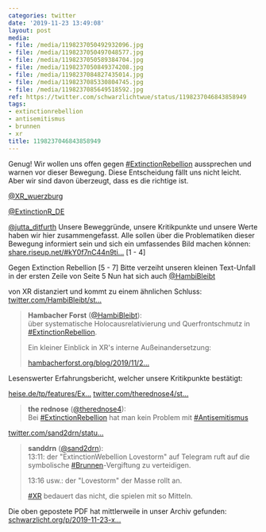 ```yaml
---
categories: twitter
date: '2019-11-23 13:49:08'
layout: post
media:
- file: /media/1198237050492932096.jpg
- file: /media/1198237050497048577.jpg
- file: /media/1198237050589384704.jpg
- file: /media/1198237050849374208.jpg
- file: /media/1198237084827435014.jpg
- file: /media/1198237085330804745.jpg
- file: /media/1198237085649518592.jpg
ref: https://twitter.com/schwarzlichtwue/status/1198237046843858949
tags:
- extinctionrebellion
- antisemitismus
- brunnen
- xr
title: 1198237046843858949
---
```

Genug! Wir wollen uns offen gegen [#ExtinctionRebellion](/t/extinctionrebellion) aussprechen und warnen vor dieser Bewegung. Diese Entscheidung fällt uns nicht leicht. Aber wir sind davon überzeugt, dass es die richtige ist.



[@XR_wuerzburg](https://twitter.com/XR_wuerzburg)

[@ExtinctionR_DE](https://twitter.com/ExtinctionR_DE)

[@jutta_ditfurth](https://twitter.com/jutta_ditfurth)
Unsere Beweggründe, unsere Kritikpunkte und unsere Werte haben wir hier zusammengefasst. Alle sollen über die Problematiken dieser Bewegung informiert sein und sich ein umfassendes Bild machen können: [share.riseup.net/#kY0f7nC44n9ti…](https://share.riseup.net/#kY0f7nC44n9tip_SEJ5mVg)
[1 - 4]



Gegen Extinction Rebellion 
[5 - 7] 
Bitte verzeiht unseren kleinen Text-Unfall in der ersten Zeile von Seite 5
Nun hat sich auch [@HambiBleibt](https://twitter.com/HambiBleibt)

von XR distanziert und kommt zu einem ähnlichen Schluss: [twitter.com/HambiBleibt/st…](https://twitter.com/HambiBleibt/status/1198579091831709701?s=19)
> <b>Hambacher Forst</b> ([@HambiBleibt](https://twitter.com/HambiBleibt)):  
>über systematische Holocausrelativierung und Querfrontschmutz  in [#ExtinctionRebellion](/t/extinctionrebellion).   
>  
>  
>  
>Ein kleiner Einblick in XR's interne Außeinandersetzung:  
>  
>[hambacherforst.org/blog/2019/11/2…](https://hambacherforst.org/blog/2019/11/24/xr-systematische-holocausrelativierung-und-der-querfrontschmutz/)  


Lesenswerter Erfahrungsbericht, welcher unsere Kritikpunkte bestätigt:

[heise.de/tp/features/Ex…](https://www.heise.de/tp/features/Extinction-Rebellion-Inneneinsichten-einer-oekopopulistischen-Sekte-4701351.html)
[twitter.com/therednose4/st…](https://twitter.com/therednose4/status/1260574822997921794?s=19)
> <b>the rednose</b> ([@therednose4](https://twitter.com/therednose4)):  
>Bei [#ExtinctionRebellion](/t/extinctionrebellion) hat man kein Problem mit [#Antisemitismus](/t/antisemitismus)   


[twitter.com/sand2drn/statu…](https://twitter.com/sand2drn/status/1282942239535243265?s=19)
> <b>sanddrn</b> ([@sand2drn](https://twitter.com/sand2drn)):  
>13:11: der "ExtinctionWebellion Lovestorm" auf Telegram ruft auf die symbolische [#Brunnen](/t/brunnen)-Vergiftung zu verteidigen.  
>  
>13:16 usw.: der "Lovestorm" der Masse rollt an.  
>  
>  
>  
>[#XR](/t/xr) bedauert das nicht, die spielen mit so Mitteln.   


Die oben gepostete PDF hat mittlerweile in unser Archiv gefunden: [schwarzlicht.org/p/2019-11-23-x…](https://schwarzlicht.org/p/2019-11-23-xr.html)